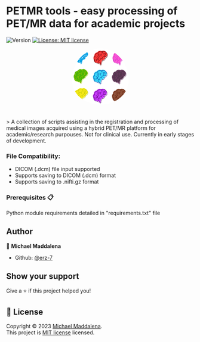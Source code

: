 # PETMR tools - easy processing of PET/MR data for academic projects
  <img alt="Version" src="https://img.shields.io/badge/version-0.0.1-blue.svg?cacheSeconds=2592000" />
  <a href="https://mit-license.org/" target="_blank">
    <img alt="License: MIT license" src="https://img.shields.io/badge/License-MIT license-yellow.svg" />
  </a>
</p>

<div align="center">
    <img src="./brain-logo.png" alt="PETMR-logo" width="30%"  style="border-radius: 50%; padding-bottom: 20px"/>
</div>

<p>
> A collection of scripts assisting in the registration and processing of medical images acquired using a hybrid PET/MR platform for academic/research purpouses. Not for clinical use. Currently in early stages of development.
</p>

### File Compatibility: 
  - DICOM (.dcm) file input supported
  - Supports saving to DICOM (.dcm) format
  - Supports saving to .nifti.gz format

### Prerequisites 📋

Python module requirements detailed in "requirements.txt" file

## Author

👤 **Michael Maddalena**

* Github: [@erz-7](https://github.com/erz-7)

## Show your support

Give a ⭐️ if this project helped you!

## 📝 License

Copyright © 2023 [Michael Maddalena](https://github.com/erz-7).<br />
This project is [MIT license](https://mit-license.org/) licensed.